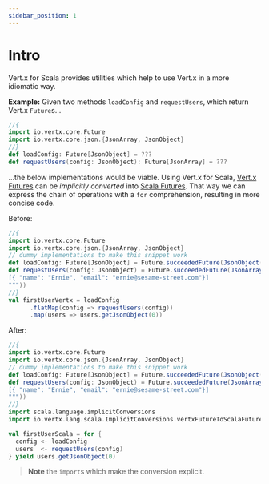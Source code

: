 ```yaml
---
sidebar_position: 1
---
```


# Intro

Vert.x for Scala provides utilities which help to use Vert.x in a more idiomatic way.

**Example:** Given two methods `loadConfig` and `requestUsers`, which return Vert.x `Future`s...

```scala
//{
import io.vertx.core.Future
import io.vertx.core.json.{JsonArray, JsonObject}
//}
def loadConfig: Future[JsonObject] = ???
def requestUsers(config: JsonObject): Future[JsonArray] = ???
```

...the below implementations would be viable. Using Vert.x for Scala, 
[Vert.x Futures](https://vertx.io/docs/apidocs/io/vertx/core/Future.html) can
be _implicitly converted_ into 
[Scala Futures](https://scala-lang.org/api/3.x/scala/concurrent/Future.html). 
That way we can express the chain of operations with a `for` comprehension, resulting 
in more concise code.

Before:

```scala
//{
import io.vertx.core.Future
import io.vertx.core.json.{JsonArray, JsonObject}
// dummy implementations to make this snippet work
def loadConfig: Future[JsonObject] = Future.succeededFuture(JsonObject())
def requestUsers(config: JsonObject) = Future.succeededFuture(JsonArray("""
[{ "name": "Ernie", "email": "ernie@sesame-street.com"}]
"""))
//}
val firstUserVertx = loadConfig
      .flatMap(config => requestUsers(config))
      .map(users => users.getJsonObject(0))
```

After:

```scala
//{
import io.vertx.core.Future
import io.vertx.core.json.{JsonArray, JsonObject}
// dummy implementations to make this snippet work
def loadConfig: Future[JsonObject] = Future.succeededFuture(JsonObject())
def requestUsers(config: JsonObject) = Future.succeededFuture(JsonArray("""
[{ "name": "Ernie", "email": "ernie@sesame-street.com"}]
"""))
//}
import scala.language.implicitConversions
import io.vertx.lang.scala.ImplicitConversions.vertxFutureToScalaFuture

val firstUserScala = for {
  config <- loadConfig
  users  <- requestUsers(config)
} yield users.getJsonObject(0)
```

> **Note** the `import`s which make the conversion explicit.

